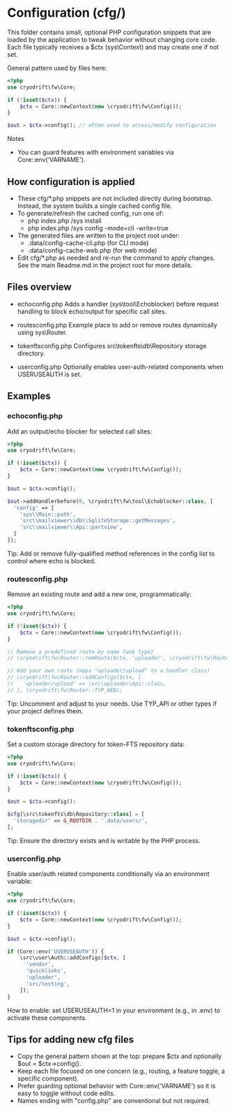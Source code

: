 # Configuration (cfg/)

This folder contains small, optional PHP configuration snippets that are loaded by the application to tweak behavior without changing core code. Each file typically receives a $ctx (sys\Context) and may create one if not set.

General pattern used by files here:

```php
<?php
use cryodrift\fw\Core;

if (!isset($ctx)) {
    $ctx = Core::newContext(new \cryodrift\fw\Config());
}

$out = $ctx->config(); // often used to access/modify configuration
```

Notes
- You can guard features with environment variables via Core::env('VARNAME').

## How configuration is applied
- These cfg/*.php snippets are not included directly during bootstrap. Instead, the system builds a single cached config file.
- To generate/refresh the cached config, run one of:
  - php index.php /sys install
  - php index.php /sys config -mode=cli -write=true
- The generated files are written to the project root under:
  - .data/config-cache-cli.php (for CLI mode)
  - .data/config-cache-web.php (for web mode)
- Edit cfg/*.php as needed and re-run the command to apply changes. See the main Readme.md in the project root for more details.

## Files overview

- echoconfig.php
  Adds a handler (sys\tool\Echoblocker) before request handling to block echo/output for specific call sites.

- routesconfig.php
  Example place to add or remove routes dynamically using sys\Router.

- tokenftsconfig.php
  Configures src\tokenfts\db\Repository storage directory.

- userconfig.php
  Optionally enables user-auth-related components when USERUSEAUTH is set.


## Examples

### echoconfig.php
Add an output/echo blocker for selected call sites:

```php
<?php
use cryodrift\fw\Core;

if (!isset($ctx)) {
    $ctx = Core::newContext(new \cryodrift\fw\Config());
}

$out = $ctx->config();

$out->addHandlerbefore(0, \cryodrift\fw\tool\Echoblocker::class, [
  'config' => [
    'sys\\Main::path',
    'src\\mailviewer\\db\\SqliteStorage::getMessages',
    'src\\mailviewer\\Api::partview',
  ]
]);
```

Tip: Add or remove fully-qualified method references in the config list to control where echo is blocked.


### routesconfig.php
Remove an existing route and add a new one, programmatically:

```php
<?php
use cryodrift\fw\Core;

if (!isset($ctx)) {
    $ctx = Core::newContext(new \cryodrift\fw\Config());
}

// Remove a predefined route by name (web type)
// \cryodrift\fw\Router::remRoute($ctx, 'uploader', \cryodrift\fw\Router::TYP_WEB);

// Add your own route (maps "uploader/upload" to a handler class)
// \cryodrift\fw\Router::addConfigs($ctx, [
//   'uploader/upload' => \src\uploader\Api::class,
// ], \cryodrift\fw\Router::TYP_WEB);
```

Tip: Uncomment and adjust to your needs. Use TYP_API or other types if your project defines them.


### tokenftsconfig.php
Set a custom storage directory for token-FTS repository data:

```php
<?php
use cryodrift\fw\Core;

if (!isset($ctx)) {
    $ctx = Core::newContext(new \cryodrift\fw\Config());
}

$out = $ctx->config();

$cfg[\src\tokenfts\db\Repository::class] = [
  'storagedir' => G_ROOTDIR . '.data/users/',
];
```

Tip: Ensure the directory exists and is writable by the PHP process.


### userconfig.php
Enable user/auth related components conditionally via an environment variable:

```php
<?php
use cryodrift\fw\Core;

if (!isset($ctx)) {
    $ctx = Core::newContext(new \cryodrift\fw\Config());
}

$out = $ctx->config();

if (Core::env('USERUSEAUTH')) {
    \src\user\Auth::addConfigs($ctx, [
      'vendor',
      'quicklinks',
      'uploader',
      'src/testing',
    ]);
}
```

How to enable: set USERUSEAUTH=1 in your environment (e.g., in .env) to activate these components.


## Tips for adding new cfg files
- Copy the general pattern shown at the top: prepare $ctx and optionally $out = $ctx->config().
- Keep each file focused on one concern (e.g., routing, a feature toggle, a specific component).
- Prefer guarding optional behavior with Core::env('VARNAME') so it is easy to toggle without code edits.
- Names ending with "config.php" are conventional but not required.

